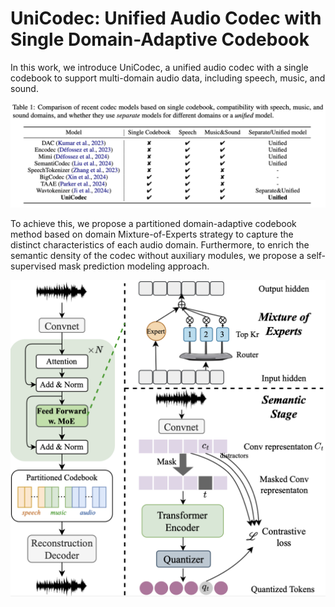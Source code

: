 # UniCodec: Unified Audio Codec with Single Domain-Adaptive Codebook

In this work, we introduce UniCodec, a unified audio codec with a single codebook to support multi-domain audio data, including speech, music, and sound. 

![comparison](https://github.com/Jiang-Yidi/UniCodec/blob/main/comparison%20table.png)

To achieve this, we propose a partitioned domain-adaptive codebook method based on domain Mixture-of-Experts strategy to capture the distinct characteristics of each audio domain. Furthermore, to enrich the semantic density of the codec without auxiliary modules, we propose a self-supervised mask prediction modeling approach. 

![overview](https://github.com/Jiang-Yidi/UniCodec/blob/main/overview.png)
